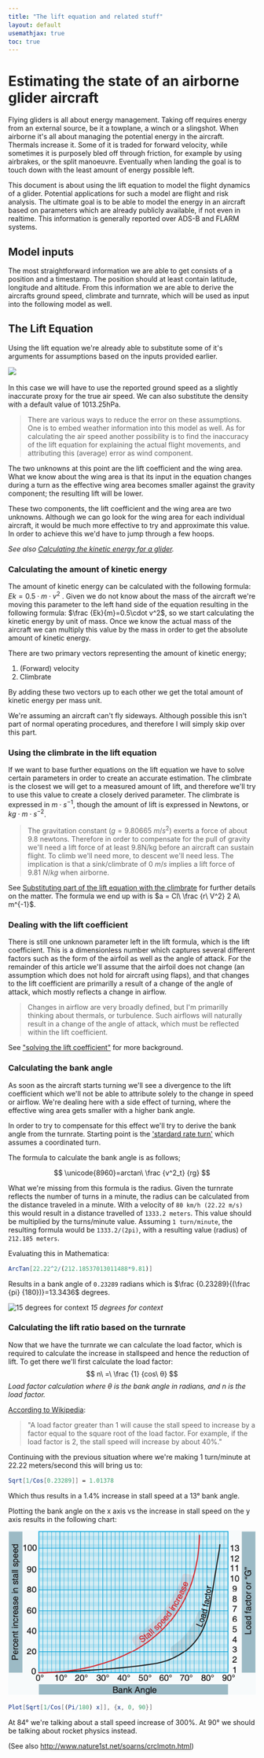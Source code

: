```yaml
---
title: "The lift equation and related stuff"
layout: default
usemathjax: true
toc: true
---
```


# Estimating the state of an airborne glider aircraft
Flying gliders is all about energy management. Taking off requires energy from an external source, be it a towplane, a winch or a slingshot. When airborne it's all about managing the potential energy in the aircraft. Thermals increase it. Some of it is traded for forward velocity, while sometimes it is purposely bled off through friction, for example by using airbrakes, or the split manoeuvre. Eventually when landing the goal is to touch down with the least amount of energy possible left. 

This document is about using the lift equation to model the flight dynamics of a glider. Potential applications for such a model are flight and risk analysis. The ultimate goal is to be able to model the energy in an aircraft based on parameters which are already publicly available, if not even in realtime. This information is generally reported over ADS-B and FLARM systems.

## Model inputs
The most straightforward information we are able to get consists of a position and a timestamp. The position should at least contain latitude, longitude and altitude. From this information we are able to derive the aircrafts ground speed, climbrate and turnrate, which will be used as input into the following model as well.

## The Lift Equation
Using the lift equation we're already able to substitute some of it's arguments for assumptions based on the inputs provided earlier.

![](https://www.grc.nasa.gov/www/k-12/airplane/Images/lifteq.gif)

In this case we will have to use the reported ground speed as a slightly inaccurate proxy for the true air speed. We can also substitute the density with a default value of 1013.25hPa.

> There are various ways to reduce the error on these assumptions. One is to embed weather information into this model as well. As for calculating the air speed another possibility is to find the inaccuracy of the lift equation for explaining the actual flight movements, and attributing this (average) error as wind component.

The two unknowns at this point are the lift coefficient and the wing area. What we know about the wing area is that its input in the equation changes during a turn as the effective wing area becomes smaller against the gravity component; the resulting lift will be lower.

These two components, the lift coefficient and the wing area are two unknowns. Although we can go look for the wing area for each individual aircraft, it would be much more effective to try and approximate this value. In order to achieve this we'd have to jump through a few hoops.

*See also [Calculating the kinetic energy for a glider](./kinetic-energy).*


### Calculating the amount of kinetic energy
The amount of kinetic energy can be calculated with the following formula: $Ek = 0.5\cdot m \cdot v^2$ . Given we do not know about the mass of the aircraft we're moving this parameter to the left hand side of the equation resulting in the following formula: $\frac {Ek}{m}=0.5\cdot v^2$, so we start calculating the kinetic energy by unit of mass. Once we know the actual mass of the aircraft we can multiply this value by the mass in order to get the absolute amount of kinetic energy.

There are two primary vectors representing the amount of kinetic energy;
1. (Forward) velocity
2. Climbrate

By adding these two vectors up to each other we get the total amount of kinetic energy per mass unit.

We're assuming an aircraft can't fly sideways. Although possible this isn't part of normal operating procedures, and therefore I will simply skip over this part.

### Using the climbrate in the lift equation
If we want to base further equations on the lift equation we have to solve certain parameters in order to create an accurate estimation. The climbrate is the closest we will get to a measured amount of lift, and therefore we'll try to use this value to create a closely derived parameter. The climbrate is expressed in $m\cdot s^{-1}$, though the amount of lift is expressed in Newtons, or $kg\cdot m\cdot s^{-2}$.

> The gravitation constant ($g=9.80665\ m/s^2$) exerts a force of about 9.8 newtons. Therefore in order to compensate for the pull of gravity we'll need a lift force of at least 9.8N/kg before an aircraft can sustain flight. To climb we'll need more, to descent we'll need less.
> The implication is that a sink/climbrate of $0\ m/s$ implies a lift force of $9.81\ N/kg$ when airborne.

See [Substituting part of the lift equation with the climbrate](./using-climbrate-in-the-lift-equation) for further details on the matter. The formula we end up with is $a = Cl\ \frac {r\ V^2} 2 A\ m^{-1}$.


### Dealing with the lift coefficient
There is still one unknown parameter left in the lift formula, which is the lift coefficient. This is a dimensionless number which captures several different factors such as the form of the airfoil as well as the angle of attack. For the remainder of this article we'll assume that the airfoil does not change (an assumption which does not hold for aircraft using flaps), and that changes to the lift coefficient are primarilly a result of a change of the angle of attack, which mostly reflects a change in airflow.

> Changes in airflow are very broadly defined, but I'm primarilly thinking about thermals, or turbulence. Such airflows will naturally result in a change of the angle of attack, which must be reflected within the lift coefficient.

See ["solving the lift coefficient"](./solving-the-lift-coefficient) for more background.

### Calculating the bank angle
As soon as the aircraft starts turning we'll see a divergence to the lift coefficient which we'll not be able to attribute solely to the change in speed or airflow. We're dealing here with a side effect of turning, where the effective wing area gets smaller with a higher bank angle.

In order to try to compensate for this effect we'll try to derive the bank angle from the turnrate. Starting point is the ['stardard rate turn'](https://en.wikipedia.org/wiki/Standard_rate_turn#Angle_of_bank_formula) which assumes a coordinated turn.

The formula to calculate the bank angle is as follows;

$$
\unicode{8960}=arctan\ \frac {v^2_t} {rg}
$$

What we're missing from this formula is the radius. Given the turnrate reflects the number of turns in a minute, the radius can be calculated from the distance traveled in a minute. With a velocity of `80 km/h (22.22 m/s)` this would result in a distance travelled of `1333.2 meters`. This value should be multiplied by the turns/minute value. Assuming `1 turn/minute`, the resulting formula would be `1333.2/(2pi)`, with a resulting value (radius) of `212.185 meters`.

Evaluating this in Mathematica:

```mathematica
ArcTan[22.22^2/(212.18537013011488*9.81)]
```

Results in a bank angle of `0.23289` radians which is $\frac {0.23289}{(\frac {pi} {180})}=13.3436$ degrees.

![15 degrees for context](https://i.pinimg.com/originals/fe/d3/74/fed3749e4094bf462db9abaad7e40bb5.gif)
*15 degrees for context*

### Calculating the lift ratio based on the turnrate
Now that we have the turnrate we can calculate the load factor, which is required to calculate the increase in stallspeed and hence the reduction of lift. To get there we'll first calculate the load factor:
$$
n\ =\ \frac {1} {cos\ θ}
$$
*Load factor calculation where θ is the bank angle in radians, and n is the load factor.*

[According to Wikipedia](https://en.wikipedia.org/wiki/Load_factor_(aeronautics)):

> "A load factor greater than 1 will cause the stall speed to increase by a factor equal to the square root of the load factor. For example, if the load factor is 2, the stall speed will increase by about 40%."

Continuing with the previous situation where we're making 1 turn/minute at 22.22 meters/second this will bring us to:

```mathematica
Sqrt[1/Cos[0.23289]] = 1.01378
```

Which thus results in a 1.4% increase in stall speed at a 13° bank angle.

Plotting the bank angle on the x axis vs the increase in stall speed on the y axis results in the following chart:

![Chart showing the bank angle (x axis) vs the increase in stall speed](./bank-angle-vs-stall-speed.png)

```mathematica
Plot[Sqrt[1/Cos[(Pi/180) x]], {x, 0, 90}]
```

At 84° we're talking about a stall speed increase of 300%. At 90° we should be talking about rocket physics instead.

(See also http://www.nature1st.net/soarns/crclmotn.html)
